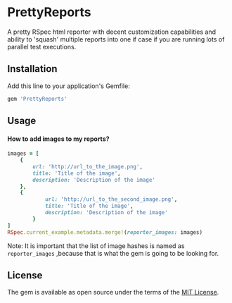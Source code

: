 # PrettyReports

A pretty RSpec html reporter with decent customization capabilities and ability to 'squash' multiple 
  reports into one if case if you are running lots of parallel test executions.

## Installation

Add this line to your application's Gemfile:

```ruby
gem 'PrettyReports'
```

## Usage

#### How to add **images** to my reports? 

``` ruby 
images = [
    {
        url: 'http://url_to_the_image.png',
        title: 'Title of the image',
        description: 'Description of the image'
    },
    {
            url: 'http://url_to_the_second_image.png',
            title: 'Title of the image',
            description: 'Description of the image'
        }
]
RSpec.current_example.metadata.merge!(reporter_images: images)
```

Note: It is important that the list of image hashes is named as `reporter_images` ,because that is
what the gem is going to be looking for.

## License

The gem is available as open source under the terms of the [MIT License](http://opensource.org/licenses/MIT).

